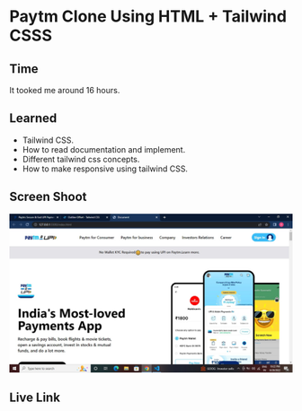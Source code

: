 # Paytm Clone Using HTML + Tailwind CSSS

## Time

It tooked me around 16 hours.

## Learned

- Tailwind CSS.
- How to read documentation and implement.
- Different tailwind css concepts.
- How to make responsive using tailwind CSS.

## Screen Shoot

![Screen](./Assets/Screen.jpg)


## Live Link


